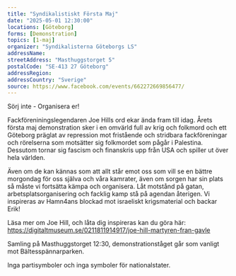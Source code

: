 ```yaml
---
title: "Syndikalistiskt Första Maj"
date: "2025-05-01 12:30:00"
locations: [Göteborg]
forms: [Demonstration]
topics: [1-maj]
organizer: "Syndikalisterna Göteborgs LS"
addressName: 
streetAddress: "Masthuggstorget 5"
postalCode: "SE-413 27 Göteborg"
addressRegion:
addressCountry: "Sverige"
source: https://www.facebook.com/events/662272669856477/
---
```

Sörj inte - Organisera er!

Fackföreniningslegendaren Joe Hills ord ekar ända fram till idag. Årets första maj demonstration sker i en omvärld full av krig och folkmord och ett Göteborg präglat av repression mot fristående och stridbara fackföreningar och rörelserna som motsätter sig folkmordet som pågår i Palestina. Dessutom tornar sig fascism och finanskris upp från USA och spiller ut över hela världen.

Även om de kan kännas som att allt står emot oss som vill se en bättre morgondag för oss själva och våra kamrater, även om sorgen har sin plats så måste vi fortsätta kämpa och organisera. Låt motstånd på gatan, arbetsplatsorganisering och facklig kamp stå på agendan återigen. Vi inspireras av Hamn4ans blockad mot israeliskt krigsmaterial och backar Erik!

Läsa mer om Joe Hill, och låta dig inspireras kan du göra här: https://digitaltmuseum.se/0211811914917/joe-hill-martyren-fran-gavle

Samling på Masthuggstorget 12:30, demonstrationståget går som vanligt mot Bältesspännarparken. 

Inga partisymboler och inga symboler för nationalstater.
